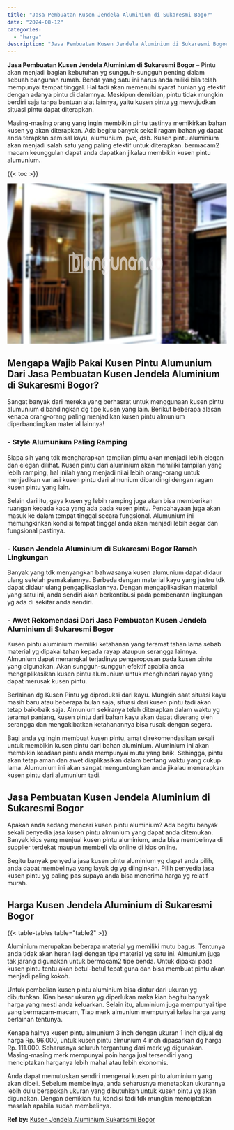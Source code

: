 ```yaml
---
title: "Jasa Pembuatan Kusen Jendela Aluminium di Sukaresmi Bogor"
date: "2024-08-12"
categories: 
  - "harga"
description: "Jasa Pembuatan Kusen Jendela Aluminium di Sukaresmi Bogor. Anda dapat memutuskan sendiri mengenai kusen pintu aluminium yang akan dibeli. Sebelum membelinya,..."
---
```


**Jasa Pembuatan Kusen Jendela Aluminium di Sukaresmi Bogor** – Pintu akan menjadi bagian kebutuhan yg sungguh-sungguh penting dalam sebuah bangunan rumah. Benda yang satu ini harus anda miliki bila telah mempunyai tempat tinggal. Hal tadi akan memenuhi syarat hunian yg efektif dengan adanya pintu di dalamnya. Meskipun demikian, pintu tidak mungkin berdiri saja tanpa bantuan alat lainnya, yaitu kusen pintu yg mewujudkan situasi pintu dapat diterapkan.

Masing-masing orang yang ingin membikin pintu tastinya memikirkan bahan kusen yg akan diterapkan. Ada begitu banyak sekali ragam bahan yg dapat anda terapkan semisal kayu, alumunium, pvc, dsb. Kusen pintu aluminium akan menjadi salah satu yang paling efektif untuk diterapkan. bermacam2 macam keunggulan dapat anda dapatkan jikalau membikin kusen pintu alumunium.

{{< toc >}}

![Jasa Pembuatan Kusen Jendela Aluminium di Sukaresmi Bogor](/images/harga-kusen-jendela-alumunium-44.png)

## Mengapa Wajib Pakai Kusen Pintu Alumunium Dari Jasa Pembuatan Kusen Jendela Aluminium di Sukaresmi Bogor?

Sangat banyak dari mereka yang berhasrat untuk menggunaan kusen pintu alumunium dibandingkan dg tipe kusen yang lain. Berikut beberapa alasan kenapa orang-orang paling menjadikan kusen pintu almunium diperbandingkan material lainnya!

### \- Style Alumunium Paling Ramping

Siapa sih yang tdk mengharapkan tampilan pintu akan menjadi lebih elegan dan elegan dilihat. Kusen pintu dari aluminium akan memiliki tampilan yang lebih ramping, hal inilah yang menjadi nilai lebih orang-orang untuk menjadikan variasi kusen pintu dari almunium dibandingi dengan ragam kusen pintu yang lain.

Selain dari itu, gaya kusen yg lebih ramping juga akan bisa memberikan ruangan kepada kaca yang ada pada kusen pintu. Pencahayaan juga akan masuk ke dalam tempat tinggal secara fungsional. Alumunium ini memungkinkan kondisi tempat tinggal anda akan menjadi lebih segar dan fungsional pastinya.

### \- Kusen Jendela Aluminium di Sukaresmi Bogor Ramah Lingkungan

Banyak yang tdk menyangkan bahwasanya kusen alumunium dapat didaur ulang setelah pemakaiannya. Berbeda dengan material kayu yang justru tdk dapat didaur ulang pengaplikasiannya. Dengan mengaplikasikan material yang satu ini, anda sendiri akan berkontibusi pada pembenaran lingkungan yg ada di sekitar anda sendiri.

### \- Awet Rekomendasi Dari Jasa Pembuatan Kusen Jendela Aluminium di Sukaresmi Bogor

Kusen pintu aluminium memiliki ketahanan yang teramat tahan lama sebab material yg dipakai tahan kepada rayap ataupun serangga lainnya. Almunium dapat menangkal terjadinya pengeroposan pada kusen pintu yang digunakan. Akan sungguh-sungguh efektif apabila anda mengaplikasikan kusen pintu alumunium untuk menghindari rayap yang dapat merusak kusen pintu.

Berlainan dg Kusen Pintu yg diproduksi dari kayu. Mungkin saat situasi kayu masih baru atau beberapa bulan saja, situasi dari kusen pintu tadi akan tetap baik-baik saja. Almunium sekiranya telah diterapkan dalam waktu yg teramat panjang, kusen pintu dari bahan kayu akan dapat diserang oleh serangga dan mengakibatkan ketahanannya bisa rusak dengan segera.

Bagi anda yg ingin membuat kusen pintu, amat direkomendasikan sekali untuk membikin kusen pintu dari bahan aluminium. Aluminium ini akan membikin keadaan pintu anda mempunyai mutu yang baik. Sehingga, pintu akan tetap aman dan awet diaplikasikan dalam bentang waktu yang cukup lama. Alumunium ini akan sangat menguntungkan anda jikalau menerapkan kusen pintu dari alumunium tadi.

## Jasa Pembuatan Kusen Jendela Aluminium di Sukaresmi Bogor

Apakah anda sedang mencari kusen pintu aluminium? Ada begitu banyak sekali penyedia jasa kusen pintu almunium yang dapat anda ditemukan. Banyak kios yang menjual kusen pintu aluminium, anda bisa membelinya di supplier terdekat maupun membeli via online di kios online.

Begitu banyak penyedia jasa kusen pintu aluminium yg dapat anda pilih, anda dapat membelinya yang layak dg yg diinginkan. Pilih penyedia jasa kusen pintu yg paling pas supaya anda bisa menerima harga yg relatif murah.

## Harga Kusen Jendela Aluminium di Sukaresmi Bogor

{{< table-tables table="table2" >}}

Aluminium merupakan beberapa material yg memiliki mutu bagus. Tentunya anda tidak akan heran lagi dengan tipe material yg satu ini. Almunium juga tak jarang digunakan untuk bermacam2 tipe benda. Untuk dipakai pada kusen pintu tentu akan betul-betul tepat guna dan bisa membuat pintu akan menjadi paling kokoh.

Untuk pembelian kusen pintu aluminium bisa diatur dari ukuran yg dibutuhkan. Kian besar ukuran yg diperlukan maka kian begitu banyak harga yang mesti anda keluarkan. Selain itu, aluminium juga mempunyai tipe yang bermacam-macam, Tiap merk almunium mempunyai kelas harga yang berlainan tentunya.

Kenapa halnya kusen pintu almunium 3 inch dengan ukuran 1 inch dijual dg harga Rp. 96.000, untuk kusen pintu almunium 4 inch dipasarkan dg harga Rp. 111.000. Seharusnya seluruh tergantung dari merk yg digunakan. Masing-masing merk mempunyai poin harga jual tersendiri yang menciptakan harganya lebih mahal atau lebih ekonomis.

Anda dapat memutuskan sendiri mengenai kusen pintu aluminium yang akan dibeli. Sebelum membelinya, anda seharusnya menetapkan ukurannya lebih dulu berapakah ukuran yang dibutuhkan untuk kusen pintu yg akan digunakan. Dengan demikian itu, kondisi tadi tdk mungkin menciptakan masalah apabila sudah membelinya.

**Ref by:** [Kusen Jendela Aluminium Sukaresmi Bogor](https://id.wikipedia.org/wiki/Kusen)
